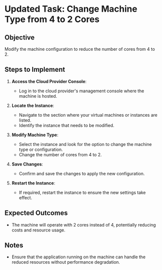 # Updated Task: Change Machine Type from 4 to 2 Cores

## Objective
Modify the machine configuration to reduce the number of cores from 4 to 2.

## Steps to Implement
1. **Access the Cloud Provider Console**:  
   - Log in to the cloud provider's management console where the machine is hosted.

2. **Locate the Instance**:  
   - Navigate to the section where your virtual machines or instances are listed.
   - Identify the instance that needs to be modified.

3. **Modify Machine Type**:  
   - Select the instance and look for the option to change the machine type or configuration.
   - Change the number of cores from 4 to 2.

4. **Save Changes**:  
   - Confirm and save the changes to apply the new configuration.

5. **Restart the Instance**:  
   - If required, restart the instance to ensure the new settings take effect.

## Expected Outcomes
- The machine will operate with 2 cores instead of 4, potentially reducing costs and resource usage.

## Notes
- Ensure that the application running on the machine can handle the reduced resources without performance degradation.
